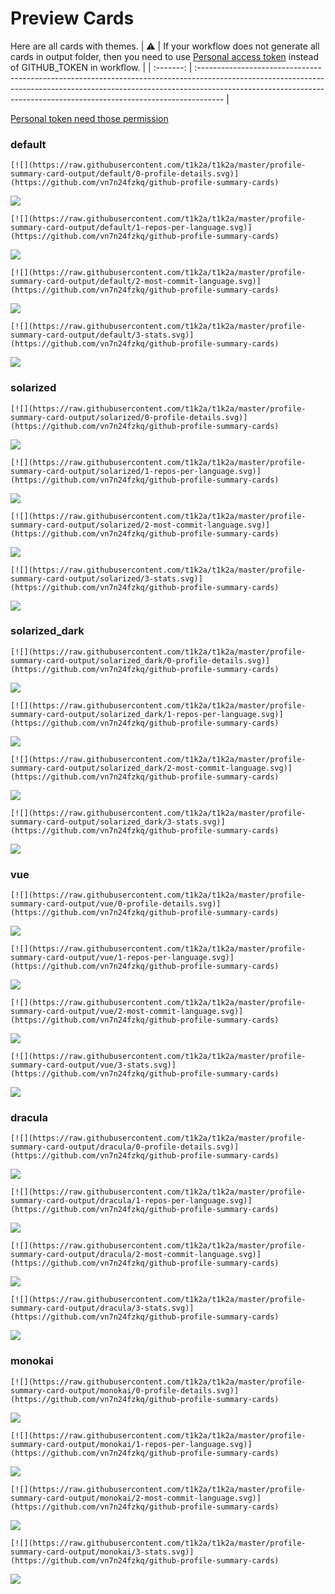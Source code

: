 
# Preview Cards

Here are all cards with themes.
| :warning: | If your workflow does not generate all cards in output folder, then you need to use [Personal access token](https://docs.github.com/en/actions/configuring-and-managing-workflows/creating-and-storing-encrypted-secrets) instead of GITHUB_TOKEN in workflow. |
| :-------: | :------------------------------------------------------------------------------------------------------------------------------------------------------------------------------------------------------------------------------------------------ |

[Personal token need those permission](https://github.com/vn7n24fzkq/github-profile-summary-cards/wiki/Personal-access-token-permissions)


### default


```
[![](https://raw.githubusercontent.com/t1k2a/t1k2a/master/profile-summary-card-output/default/0-profile-details.svg)](https://github.com/vn7n24fzkq/github-profile-summary-cards)
```
![](https://raw.githubusercontent.com/t1k2a/t1k2a/master/profile-summary-card-output/default/0-profile-details.svg)


```
[![](https://raw.githubusercontent.com/t1k2a/t1k2a/master/profile-summary-card-output/default/1-repos-per-language.svg)](https://github.com/vn7n24fzkq/github-profile-summary-cards)
```
![](https://raw.githubusercontent.com/t1k2a/t1k2a/master/profile-summary-card-output/default/1-repos-per-language.svg)


```
[![](https://raw.githubusercontent.com/t1k2a/t1k2a/master/profile-summary-card-output/default/2-most-commit-language.svg)](https://github.com/vn7n24fzkq/github-profile-summary-cards)
```
![](https://raw.githubusercontent.com/t1k2a/t1k2a/master/profile-summary-card-output/default/2-most-commit-language.svg)


```
[![](https://raw.githubusercontent.com/t1k2a/t1k2a/master/profile-summary-card-output/default/3-stats.svg)](https://github.com/vn7n24fzkq/github-profile-summary-cards)
```
![](https://raw.githubusercontent.com/t1k2a/t1k2a/master/profile-summary-card-output/default/3-stats.svg)


### solarized


```
[![](https://raw.githubusercontent.com/t1k2a/t1k2a/master/profile-summary-card-output/solarized/0-profile-details.svg)](https://github.com/vn7n24fzkq/github-profile-summary-cards)
```
![](https://raw.githubusercontent.com/t1k2a/t1k2a/master/profile-summary-card-output/solarized/0-profile-details.svg)


```
[![](https://raw.githubusercontent.com/t1k2a/t1k2a/master/profile-summary-card-output/solarized/1-repos-per-language.svg)](https://github.com/vn7n24fzkq/github-profile-summary-cards)
```
![](https://raw.githubusercontent.com/t1k2a/t1k2a/master/profile-summary-card-output/solarized/1-repos-per-language.svg)


```
[![](https://raw.githubusercontent.com/t1k2a/t1k2a/master/profile-summary-card-output/solarized/2-most-commit-language.svg)](https://github.com/vn7n24fzkq/github-profile-summary-cards)
```
![](https://raw.githubusercontent.com/t1k2a/t1k2a/master/profile-summary-card-output/solarized/2-most-commit-language.svg)


```
[![](https://raw.githubusercontent.com/t1k2a/t1k2a/master/profile-summary-card-output/solarized/3-stats.svg)](https://github.com/vn7n24fzkq/github-profile-summary-cards)
```
![](https://raw.githubusercontent.com/t1k2a/t1k2a/master/profile-summary-card-output/solarized/3-stats.svg)


### solarized_dark


```
[![](https://raw.githubusercontent.com/t1k2a/t1k2a/master/profile-summary-card-output/solarized_dark/0-profile-details.svg)](https://github.com/vn7n24fzkq/github-profile-summary-cards)
```
![](https://raw.githubusercontent.com/t1k2a/t1k2a/master/profile-summary-card-output/solarized_dark/0-profile-details.svg)


```
[![](https://raw.githubusercontent.com/t1k2a/t1k2a/master/profile-summary-card-output/solarized_dark/1-repos-per-language.svg)](https://github.com/vn7n24fzkq/github-profile-summary-cards)
```
![](https://raw.githubusercontent.com/t1k2a/t1k2a/master/profile-summary-card-output/solarized_dark/1-repos-per-language.svg)


```
[![](https://raw.githubusercontent.com/t1k2a/t1k2a/master/profile-summary-card-output/solarized_dark/2-most-commit-language.svg)](https://github.com/vn7n24fzkq/github-profile-summary-cards)
```
![](https://raw.githubusercontent.com/t1k2a/t1k2a/master/profile-summary-card-output/solarized_dark/2-most-commit-language.svg)


```
[![](https://raw.githubusercontent.com/t1k2a/t1k2a/master/profile-summary-card-output/solarized_dark/3-stats.svg)](https://github.com/vn7n24fzkq/github-profile-summary-cards)
```
![](https://raw.githubusercontent.com/t1k2a/t1k2a/master/profile-summary-card-output/solarized_dark/3-stats.svg)


### vue


```
[![](https://raw.githubusercontent.com/t1k2a/t1k2a/master/profile-summary-card-output/vue/0-profile-details.svg)](https://github.com/vn7n24fzkq/github-profile-summary-cards)
```
![](https://raw.githubusercontent.com/t1k2a/t1k2a/master/profile-summary-card-output/vue/0-profile-details.svg)


```
[![](https://raw.githubusercontent.com/t1k2a/t1k2a/master/profile-summary-card-output/vue/1-repos-per-language.svg)](https://github.com/vn7n24fzkq/github-profile-summary-cards)
```
![](https://raw.githubusercontent.com/t1k2a/t1k2a/master/profile-summary-card-output/vue/1-repos-per-language.svg)


```
[![](https://raw.githubusercontent.com/t1k2a/t1k2a/master/profile-summary-card-output/vue/2-most-commit-language.svg)](https://github.com/vn7n24fzkq/github-profile-summary-cards)
```
![](https://raw.githubusercontent.com/t1k2a/t1k2a/master/profile-summary-card-output/vue/2-most-commit-language.svg)


```
[![](https://raw.githubusercontent.com/t1k2a/t1k2a/master/profile-summary-card-output/vue/3-stats.svg)](https://github.com/vn7n24fzkq/github-profile-summary-cards)
```
![](https://raw.githubusercontent.com/t1k2a/t1k2a/master/profile-summary-card-output/vue/3-stats.svg)


### dracula


```
[![](https://raw.githubusercontent.com/t1k2a/t1k2a/master/profile-summary-card-output/dracula/0-profile-details.svg)](https://github.com/vn7n24fzkq/github-profile-summary-cards)
```
![](https://raw.githubusercontent.com/t1k2a/t1k2a/master/profile-summary-card-output/dracula/0-profile-details.svg)


```
[![](https://raw.githubusercontent.com/t1k2a/t1k2a/master/profile-summary-card-output/dracula/1-repos-per-language.svg)](https://github.com/vn7n24fzkq/github-profile-summary-cards)
```
![](https://raw.githubusercontent.com/t1k2a/t1k2a/master/profile-summary-card-output/dracula/1-repos-per-language.svg)


```
[![](https://raw.githubusercontent.com/t1k2a/t1k2a/master/profile-summary-card-output/dracula/2-most-commit-language.svg)](https://github.com/vn7n24fzkq/github-profile-summary-cards)
```
![](https://raw.githubusercontent.com/t1k2a/t1k2a/master/profile-summary-card-output/dracula/2-most-commit-language.svg)


```
[![](https://raw.githubusercontent.com/t1k2a/t1k2a/master/profile-summary-card-output/dracula/3-stats.svg)](https://github.com/vn7n24fzkq/github-profile-summary-cards)
```
![](https://raw.githubusercontent.com/t1k2a/t1k2a/master/profile-summary-card-output/dracula/3-stats.svg)


### monokai


```
[![](https://raw.githubusercontent.com/t1k2a/t1k2a/master/profile-summary-card-output/monokai/0-profile-details.svg)](https://github.com/vn7n24fzkq/github-profile-summary-cards)
```
![](https://raw.githubusercontent.com/t1k2a/t1k2a/master/profile-summary-card-output/monokai/0-profile-details.svg)


```
[![](https://raw.githubusercontent.com/t1k2a/t1k2a/master/profile-summary-card-output/monokai/1-repos-per-language.svg)](https://github.com/vn7n24fzkq/github-profile-summary-cards)
```
![](https://raw.githubusercontent.com/t1k2a/t1k2a/master/profile-summary-card-output/monokai/1-repos-per-language.svg)


```
[![](https://raw.githubusercontent.com/t1k2a/t1k2a/master/profile-summary-card-output/monokai/2-most-commit-language.svg)](https://github.com/vn7n24fzkq/github-profile-summary-cards)
```
![](https://raw.githubusercontent.com/t1k2a/t1k2a/master/profile-summary-card-output/monokai/2-most-commit-language.svg)


```
[![](https://raw.githubusercontent.com/t1k2a/t1k2a/master/profile-summary-card-output/monokai/3-stats.svg)](https://github.com/vn7n24fzkq/github-profile-summary-cards)
```
![](https://raw.githubusercontent.com/t1k2a/t1k2a/master/profile-summary-card-output/monokai/3-stats.svg)

